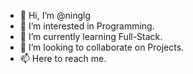 - 👋 Hi, I’m @ninglg
- 👀 I’m interested in Programming.
- 🌱 I’m currently learning Full-Stack.
- 💞️ I’m looking to collaborate on Projects.
- 📫 Here to reach me.

<!---
ninglg/ninglg is a ✨ special ✨ repository because its `README.md` (this file) appears on your GitHub profile.
You can click the Preview link to take a look at your changes.
--->
